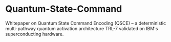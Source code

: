 # Quantum-State-Command
Whitepaper on Quantum State Command Encoding (QSCE) – a deterministic multi-pathway quantum activation architecture TRL-7 validated on IBM's superconducting hardware.
